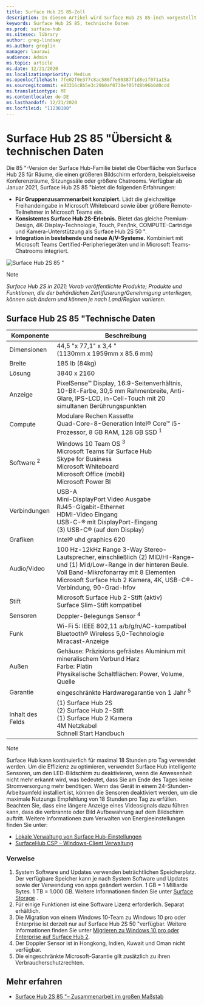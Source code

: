 ```yaml
---
title: Surface Hub 2S 85-Zoll
description: In diesem Artikel wird Surface Hub 2S 85-inch vorgestellt.
keywords: Surface Hub 2S 85, technische Daten
ms.prod: surface-hub
ms.sitesec: library
author: greg-lindsay
ms.author: greglin
manager: laurawi
audience: Admin
ms.topic: article
ms.date: 12/21/2020
ms.localizationpriority: Medium
ms.openlocfilehash: 7fe02f0e377c8ac586f7e60387f1d8e1f071a15a
ms.sourcegitcommit: e83316c8b5e3c29b0af0730ef05fd8b96b0d0cdd
ms.translationtype: MT
ms.contentlocale: de-DE
ms.lasthandoff: 12/21/2020
ms.locfileid: "11238100"
---
```

# Surface Hub 2S 85 "Übersicht & technischen Daten

Die 85 "-Version der Surface Hub-Familie bietet die Oberfläche von Surface Hub 2S für Räume, die einen größeren Bildschirm erfordern, beispielsweise Konferenzräume, Sitzungssäle oder größere Chatrooms. Verfügbar ab Januar 2021, Surface Hub 2S 85 "bietet die folgenden Erfahrungen:

- **Für Gruppenzusammenarbeit konzipiert.** Lädt die gleichzeitige Freihandeingabe in Microsoft Whiteboard sowie über größere Remote-Teilnehmer in Microsoft Teams ein.
- **Konsistentes Surface Hub 2S-Erlebnis.** Bietet das gleiche Premium-Design, 4K-Display-Technologie, Touch, Pen/Ink, COMPUTE-Cartridge und Kamera-Unterstützung als Surface Hub 2S 50 ".
- **Integration in bestehende und neue A/V-Systeme.** Kombiniert mit Microsoft Teams Certified-Peripheriegeräten und in Microsoft Teams-Chatrooms integriert.

![Surface Hub 2S 85 "](images/hub-2s-85.png)

> [!NOTE]
> *Surface Hub 2S in 2021; Vorab veröffentlichte Produkte; Produkte und Funktionen, die der behördlichen Zertifizierung/Genehmigung unterliegen, können sich ändern und können je nach Land/Region variieren.*

## Surface Hub 2S 85 "Technische Daten

| Komponente    | Beschreibung                                                                                                                                                                                                                                         |
| ----------------- | --------------------------------------------------------------------------------------------------------------------------------------------------------------------------------------------------------------------------------------------------------- |
| Dimensionen        | 44,5 "x 77,1" x 3,4 "<br>(1130mm x 1959mm x 85.6 mm)                                                                                                                                                                                                        |
| Breite            | 185 lb (84kg)                                                                                                                                                                                                                                            |
| Lösung        | 3840 x 2160                                                                                                                                                                                                                                               |
| Anzeige           | PixelSense™ Display, 16:9-Seitenverhältnis, 10-Bit-Farbe, 30,5 mm Rahmenbreite, Anti-Glare, IPS-LCD, in-Cell-Touch mit 20 simultanen Berührungspunkten                                                                                                           |
| Compute           | Modulare Rechen Kassette<br>Quad-Core-8-Generation Intel® Core™ i5-Prozessor, 8 GB RAM, 128 GB SSD <sup> 1</sup>                                                                                                                                                      |
| Software <sup> 2</sup>         | Windows 10 Team OS <sup> 3</sup><br>Microsoft Teams für Surface Hub<br>Skype for Business<br>Microsoft Whiteboard<br>Microsoft Office (mobil)<br>Microsoft Power BI                                                                                                   |
| Verbindungen       | USB-A<br>Mini-DisplayPort Video Ausgabe<br>RJ45-Gigabit-Ethernet<br>HDMI-Video Eingang<br>USB-C-® mit DisplayPort-Eingang<br>(3) USB-C® (auf dem Display)                                                                                                           |
| Grafiken          | Intel® uhd graphics 620                                                                                                                                                                                                                                   |
| Audio/Video       | 100 Hz-12kHz Range 3-Way Stereo-Lautsprecher, einschließlich (2) MID/HI-Range-und (1) Mid/Low-Range in der hinteren Beule. <br>Voll Band-Mikrofonarray mit 8 Elementen<br>Microsoft Surface Hub 2 Kamera, 4K, USB-C®-Verbindung, 90-Grad-hfov |
| Stift               | Microsoft Surface Hub 2-Stift (aktiv)<br>Surface Slim-Stift kompatibel                                                                                                                                                                                       |
| Sensoren           | Doppler-Belegungs Sensor <sup> 4</sup>                                                                                                                                                                                                                                 |
| Funk          | Wi-Fi 5: IEEE 802,11 a/b/g/n/AC-kompatibel<br>Bluetooth® Wireless 5,0-Technologie<br>Miracast-Anzeige                                                                                                                                                      |
| Außen          | Gehäuse: Präzisions gefrästes Aluminium mit mineralischem Verbund Harz<br>Farbe: Platin<br>Physikalische Schaltflächen: Power, Volume, Quelle                                                                                                                            |
| Garantie         | eingeschränkte Hardwaregarantie von 1 Jahr <sup> 5</sup>                                                                                                                                                                                                                          |
| Inhalt des Felds | (1) Surface Hub 2S<br>(2) Surface Hub 2-Stift<br>(1) Surface Hub 2 Kamera<br>4M Netzkabel<br>Schnell Start Handbuch                                                                                                                                         |

> [!NOTE]
> Surface Hub kann kontinuierlich für maximal 18 Stunden pro Tag verwendet werden. Um die Effizienz zu optimieren, verwendet Surface Hub intelligente Sensoren, um den LED-Bildschirm zu deaktivieren, wenn die Anwesenheit nicht mehr erkannt wird, was bedeutet, dass Sie am Ende des Tages keine Stromversorgung mehr benötigen. Wenn das Gerät in einem 24-Stunden-Arbeitsumfeld installiert ist, können die Sensoren deaktiviert werden, um die maximale Nutzungs Empfehlung von 18 Stunden pro Tag zu erfüllen. Beachten Sie, dass eine längere Anzeige eines Videosignals dazu führen kann, dass die verbrannte oder Bild Aufbewahrung auf dem Bildschirm auftritt. Weitere Informationen zum Verwalten von Energieeinstellungen finden Sie unter:
>
> - [Lokale Verwaltung von Surface Hub-Einstellungen](local-management-surface-hub-settings.md)
> - [SurfaceHub CSP – Windows-Client Verwaltung](https://docs.microsoft.com/windows/client-management/mdm/surfacehub-csp)
### Verweise

1. System Software und Updates verwenden beträchtlichen Speicherplatz. Der verfügbare Speicher kann je nach System Software und Updates sowie der Verwendung von apps geändert werden. 1 GB = 1 Milliarde Bytes. 1 TB = 1.000 GB. Weitere Informationen finden Sie unter [Surface Storage](https://www.surface.com/storage) .
2. Für einige Funktionen ist eine Software Lizenz erforderlich. Separat erhältlich.
3. Die Migration von einem Windows 10-Team zu Windows 10 pro oder Enterprise ist derzeit nur auf Surface Hub 2S 50 "verfügbar. Weitere Informationen finden Sie unter [Migrieren zu Windows 10 pro oder Enterprise auf Surface Hub 2](https://docs.microsoft.com/surface-hub/surface-hub-2s-migrate-os).
4. Der Doppler Sensor ist in Hongkong, Indien, Kuwait und Oman nicht verfügbar.
5. Die eingeschränkte Microsoft-Garantie gilt zusätzlich zu ihren Verbraucherschutzrechten. 

## Mehr erfahren

- [Surface Hub 2S 85 "– Zusammenarbeit im großen Maßstab](https://techcommunity.microsoft.com/t5/surface-it-pro-blog/surface-hub-2s-85-quot-collaboration-at-a-massive-scale/ba-p/1669717)
